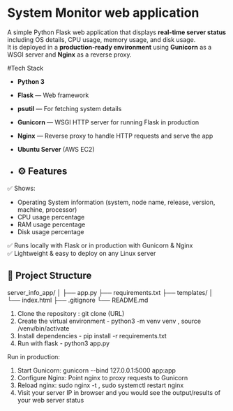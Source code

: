 # System Monitor web application
A simple Python Flask web application that displays **real-time server status** including OS details, CPU usage, memory usage, and disk usage.  
It is deployed in a **production-ready environment** using **Gunicorn** as a WSGI server and **Nginx** as a reverse proxy.

#Tech Stack
- **Python 3**
- **Flask** — Web framework
- **psutil** — For fetching system details
- **Gunicorn** — WSGI HTTP server for running Flask in production
- **Nginx** — Reverse proxy to handle HTTP requests and serve the app
- **Ubuntu Server** (AWS EC2)

- ## ⚙️ Features

✅ Shows:
- Operating System information (system, node name, release, version, machine, processor)
- CPU usage percentage
- RAM usage percentage
- Disk usage percentage

✅ Runs locally with Flask or in production with Gunicorn & Nginx  
✅ Lightweight & easy to deploy on any Linux server

## 📂 Project Structure

server_info_app/
│
├── app.py
├── requirements.txt
├── templates/
│ └── index.html
├── .gitignore
└── README.md

1. Clone the repository : git clone (URL)
2. Create the virtual environment - python3 -m venv venv , source /venv/bin/activate
3. Install dependencies - pip install -r requirements.txt
4. Run with flask - python3 app.py

Run in production:
1. Start Gunicorn: gunicorn --bind 127.0.0.1:5000 app:app
2. Configure Nginx: Point nginx to proxy requests to Gunicorn
3. Reload nginx: sudo nginx -t , sudo systemctl restart nginx
4. Visit your server IP in browser and you would see the output/results of your web server status
